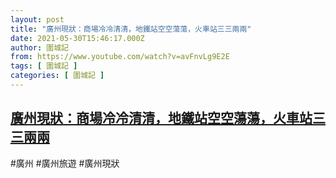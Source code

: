 ```yaml
---
layout: post
title: "廣州現狀：商場冷冷清清，地鐵站空空蕩蕩，火車站三三兩兩"
date: 2021-05-30T15:46:17.000Z
author: 圍城記
from: https://www.youtube.com/watch?v=avFnvLg9E2E
tags: [ 圍城記 ]
categories: [ 圍城記 ]
---
```

<!--1622389577000-->
[廣州現狀：商場冷冷清清，地鐵站空空蕩蕩，火車站三三兩兩](https://www.youtube.com/watch?v=avFnvLg9E2E)
------

<div>
#廣州 #廣州旅遊 #廣州現狀
</div>
